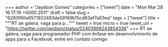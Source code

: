 
+++
author = "Jaydson Gomes"
categories = ["tweet"]
date = "Mon Mar 28 16:17:19 +0000 2011"
draft = false
slug = "6280f60e6571922483de59169b15cd63af7a93ea"
tags = ["tweet"]
title = """RT ae galera, vaga para p..."""
tweet = true
micro = true
tweet_url = "https://twitter.com/jaydson/status/52403906243854336"
+++
RT ae galera, vaga para programador PHP com ênfase em desenvolvimento de apps para o Facebook, entre em contato comigo
